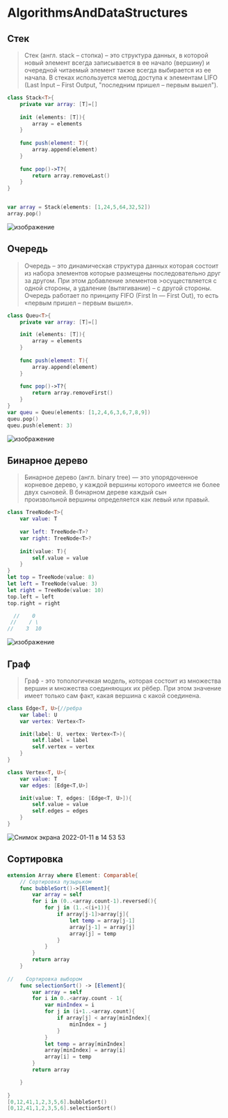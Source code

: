 # AlgorithmsAndDataStructures

## Стек
> Стек (англ. stack – стопка) – это структура данных, в которой новый элемент всегда записывается в ее начало (вершину) и очередной читаемый элемент также всегда
> выбирается из ее начала. В стеках используется метод доступа к элементам LIFO (Last Input – First Output, "последним пришел – первым вышел").
```swift
class Stack<T>{
    private var array: [T]=[]
    
    init (elements: [T]){
        array = elements
    }
    
    func push(element: T){
        array.append(element)
    }
    
    func pop()->T?{
        return array.removeLast()
    }
}


var array = Stack(elements: [1,24,5,64,32,52])
array.pop()
```

![изображение](https://user-images.githubusercontent.com/45273279/148935620-9f3ed50f-b569-4cdb-a5ce-85d40eba4937.png)

## Очередь
>Очередь – это динамическая структура данных которая состоит из набора элементов которые размещены последовательно друг за другом. При этом добавление элементов >осуществляется с одной стороны, а удаление (вытягивание) – с другой стороны. Очередь работает по принципу FIFO (First In — First Out), то есть «первым пришел – первым вышел».

```swift
class Queu<T>{
    private var array: [T]=[]

    init (elements: [T]){
        array = elements
    }
    
    func push(element: T){
        array.append(element)
    }
    
    func pop()->T?{
        return array.removeFirst()
    }
}
var queu = Queu(elements: [1,2,4,6,3,6,7,8,9])
queu.pop()
queu.push(element: 3)
```
![изображение](https://user-images.githubusercontent.com/45273279/148936661-e6d574dc-683b-42b9-8d5f-6d65e922cc9d.png)

## Бинарное дерево
> Бинарное дерево (англ. binary tree) — это упорядоченное корневое дерево, у каждой вершины которого имеется не более двух сыновей. В бинарном дереве каждый сын  
> произвольной вершины определяется как левый или правый.
```swift
class TreeNode<T>{
    var value: T
    
    var left: TreeNode<T>?
    var right: TreeNode<T>?
    
    init(value: T){
        self.value = value
    }
}
let top = TreeNode(value: 8)
let left = TreeNode(value: 3)
let right = TreeNode(value: 10)
top.left = left
top.right = right

  //    0
 //    / \
//    3  10

```
![изображение](https://user-images.githubusercontent.com/45273279/148937397-92a6583d-3df2-4c8a-b7c8-f4ed9ea548c9.png)

## Граф
> Граф - это топологичекая модель, которая состоит из множества вершин и множества соединяющих их рёбер. При этом значение имеет только сам факт, какая вершина с 
> какой соединена.

```swift
class Edge<T, U>{//ребра
    var label: U
    var vertex: Vertex<T>

    init(label: U, vertex: Vertex<T>){
        self.label = label
        self.vertex = vertex
    }
}

class Vertex<T, U>{ 
    var value: T
    var edges: [Edge<T,U>]

    init(value: T, edges: [Edge<T, U>]){
        self.value = value
        self.edges = edges
    }
}

```
![Снимок экрана 2022-01-11 в 14 53 53](https://user-images.githubusercontent.com/45273279/148938121-59e4cfdf-0aae-4e46-8a6b-91c81317ed60.png)


## Сортировка

```swift
extension Array where Element: Comparable{
    // Сортировка пузырьком
    func bubbleSort()->[Element]{
        var array = self
        for i in (0..<array.count-1).reversed(){
            for j in (1..<(i+1)){
                if array[j-1]>array[j]{
                    let temp = array[j-1]
                    array[j-1] = array[j]
                    array[j] = temp
                }
            }
        }
        return array
    }
    
//    Сортировка выбором
    func selectionSort() -> [Element]{
        var array = self
        for i in 0..<array.count - 1{
            var minIndex = i
            for j in (i+1..<array.count){
                if array[j] < array[minIndex]{
                    minIndex = j
                }
            }
            let temp = array[minIndex]
            array[minIndex] = array[i]
            array[i] = temp
        }
        return array

    }
    
}
[0,12,41,1,2,3,5,6].bubbleSort() 
[0,12,41,1,2,3,5,6].selectionSort()

```
